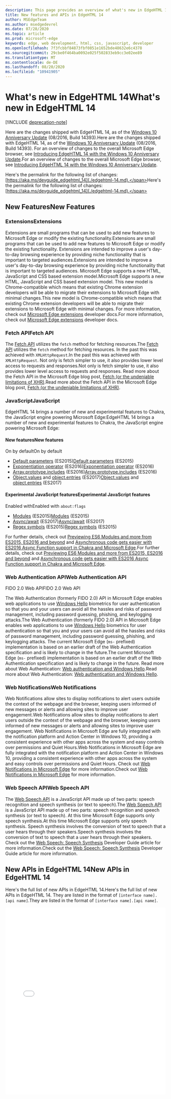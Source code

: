```yaml
---
description: This page provides an overview of what's new in EdgeHTML 14.
title: New features and APIs in EdgeHTML 14
author: MSEdgeTeam
ms.author: msedgedevrel
ms.date: 07/28/2020
ms.topic: article
ms.prod: microsoft-edge
keywords: edge, web development, html, css, javascript, developer
ms.openlocfilehash: 7f3fcbbf84873fbf0851e1652bde48632e6c4378
ms.sourcegitcommit: 29cbe0f464ba0092e025f502833eb9cc3e02ee89
ms.translationtype: MT
ms.contentlocale: de-DE
ms.lasthandoff: 08/20/2020
ms.locfileid: "10941905"
---
```

# <span data-ttu-id="00c7b-104">What's new in EdgeHTML 14</span><span class="sxs-lookup"><span data-stu-id="00c7b-104">What's new in EdgeHTML 14</span></span>  

[!INCLUDE [deprecation-note](../../includes/legacy-edge-note.md)]  

<span data-ttu-id="00c7b-105">Here are the changes shipped with EdgeHTML 14, as of the [Windows 10 Anniversary Update](https://blogs.windows.com/windowsexperience/2016/06/29) \(08/2016, Build 14393\).</span><span class="sxs-lookup"><span data-stu-id="00c7b-105">Here are the changes shipped with EdgeHTML 14, as of the [Windows 10 Anniversary Update](https://blogs.windows.com/windowsexperience/2016/06/29) \(08/2016, Build 14393\).</span></span>  <span data-ttu-id="00c7b-106">For an overview of changes to the overall Microsoft Edge browser, see [Introducing EdgeHTML 14 with the Windows 10 Anniversary Update](https://blogs.windows.com/msedgedev/2016/08/04).</span><span class="sxs-lookup"><span data-stu-id="00c7b-106">For an overview of changes to the overall Microsoft Edge browser, see [Introducing EdgeHTML 14 with the Windows 10 Anniversary Update](https://blogs.windows.com/msedgedev/2016/08/04).</span></span>  

<span data-ttu-id="00c7b-107">Here's the permalink for the following list of changes: [https://aka.ms/devguide_edgehtml_14](./edgehtml-14.md).</span><span class="sxs-lookup"><span data-stu-id="00c7b-107">Here's the permalink for the following list of changes: [https://aka.ms/devguide_edgehtml_14](./edgehtml-14.md).</span></span>  

## <span data-ttu-id="00c7b-108">New Features</span><span class="sxs-lookup"><span data-stu-id="00c7b-108">New Features</span></span>  

### <span data-ttu-id="00c7b-109">Extensions</span><span class="sxs-lookup"><span data-stu-id="00c7b-109">Extensions</span></span>  

<span data-ttu-id="00c7b-110">Extensions are small programs that can be used to add new features to Microsoft Edge or modify the existing functionality.</span><span class="sxs-lookup"><span data-stu-id="00c7b-110">Extensions are small programs that can be used to add new features to Microsoft Edge or modify the existing functionality.</span></span>  <span data-ttu-id="00c7b-111">Extensions are intended to improve a user's day-to-day browsing experience by providing niche functionality that is important to targeted audiences.</span><span class="sxs-lookup"><span data-stu-id="00c7b-111">Extensions are intended to improve a user's day-to-day browsing experience by providing niche functionality that is important to targeted audiences.</span></span>  <span data-ttu-id="00c7b-112">Microsoft Edge supports a new HTML, JavaScript and CSS based extension model.</span><span class="sxs-lookup"><span data-stu-id="00c7b-112">Microsoft Edge supports a new HTML, JavaScript and CSS based extension model.</span></span>  <span data-ttu-id="00c7b-113">This new model is Chrome-compatible which means that existing Chrome extension developers will be able to migrate their extensions to Microsoft Edge with minimal changes.</span><span class="sxs-lookup"><span data-stu-id="00c7b-113">This new model is Chrome-compatible which means that existing Chrome extension developers will be able to migrate their extensions to Microsoft Edge with minimal changes.</span></span>  <span data-ttu-id="00c7b-114">For more information, check out [Microsoft Edge extensions](../../extensions/index.md) developer docs.</span><span class="sxs-lookup"><span data-stu-id="00c7b-114">For more information, check out [Microsoft Edge extensions](../../extensions/index.md) developer docs.</span></span>  

### <span data-ttu-id="00c7b-115">Fetch API</span><span class="sxs-lookup"><span data-stu-id="00c7b-115">Fetch API</span></span>  
<span data-ttu-id="00c7b-116">The [Fetch API](https://fetch.spec.whatwg.org#fetch-api) utilizes the `fetch` method for fetching resources.</span><span class="sxs-lookup"><span data-stu-id="00c7b-116">The [Fetch API](https://fetch.spec.whatwg.org#fetch-api) utilizes the `fetch` method for fetching resources.</span></span>  <span data-ttu-id="00c7b-117">In the past this was achieved with `XMLHttpRequest`.</span><span class="sxs-lookup"><span data-stu-id="00c7b-117">In the past this was achieved with `XMLHttpRequest`.</span></span>  <span data-ttu-id="00c7b-118">Not only is fetch simpler to use, it also provides lower level access to requests and responses.</span><span class="sxs-lookup"><span data-stu-id="00c7b-118">Not only is fetch simpler to use, it also provides lower level access to requests and responses.</span></span>  <span data-ttu-id="00c7b-119">Read more about the Fetch API in the Microsoft Edge blog post, [Fetch (or the undeniable limitations of XHR)](https://blogs.windows.com/msedgedev/2016/05/24).</span><span class="sxs-lookup"><span data-stu-id="00c7b-119">Read more about the Fetch API in the Microsoft Edge blog post, [Fetch (or the undeniable limitations of XHR)](https://blogs.windows.com/msedgedev/2016/05/24).</span></span>  

### <span data-ttu-id="00c7b-120">JavaScript</span><span class="sxs-lookup"><span data-stu-id="00c7b-120">JavaScript</span></span>  

<span data-ttu-id="00c7b-121">EdgeHTML 14 brings a number of new and experimental features to Chakra, the JavaScript engine powering Microsoft Edge:</span><span class="sxs-lookup"><span data-stu-id="00c7b-121">EdgeHTML 14 brings a number of new and experimental features to Chakra, the JavaScript engine powering Microsoft Edge:</span></span>  

#### <span data-ttu-id="00c7b-122">New features</span><span class="sxs-lookup"><span data-stu-id="00c7b-122">New features</span></span>  

<span data-ttu-id="00c7b-123">On by default</span><span class="sxs-lookup"><span data-stu-id="00c7b-123">On by default</span></span>  

*   <span data-ttu-id="00c7b-124">[Default parameters](https://developer.microsoft.com/microsoft-edge/platform/status/defaultparameteres6) \(ES2015\)</span><span class="sxs-lookup"><span data-stu-id="00c7b-124">[Default parameters](https://developer.microsoft.com/microsoft-edge/platform/status/defaultparameteres6) \(ES2015\)</span></span>
*   <span data-ttu-id="00c7b-125">[Exponentiation operator](https://developer.microsoft.com/microsoft-edge/platform/status/exponentiationoperatores2016) \(ES2016\)</span><span class="sxs-lookup"><span data-stu-id="00c7b-125">[Exponentiation operator](https://developer.microsoft.com/microsoft-edge/platform/status/exponentiationoperatores2016) \(ES2016\)</span></span>
*   <span data-ttu-id="00c7b-126">[Array.prototype.includes](https://developer.microsoft.com/microsoft-edge/platform/status/arrayprototypeincludeses2016) \(ES2016\)</span><span class="sxs-lookup"><span data-stu-id="00c7b-126">[Array.prototype.includes](https://developer.microsoft.com/microsoft-edge/platform/status/arrayprototypeincludeses2016) \(ES2016\)</span></span>
*   <span data-ttu-id="00c7b-127">[Object.values](https://developer.mozilla.org/docs/Web/JavaScript/Reference/Global_Objects/Object/values) and [object.entries](https://developer.mozilla.org/docs/Web/JavaScript/Reference/Global_Objects/Object/entries) \(ES2017\)</span><span class="sxs-lookup"><span data-stu-id="00c7b-127">[Object.values](https://developer.mozilla.org/docs/Web/JavaScript/Reference/Global_Objects/Object/values) and [object.entries](https://developer.mozilla.org/docs/Web/JavaScript/Reference/Global_Objects/Object/entries) \(ES2017\)</span></span>  

#### <span data-ttu-id="00c7b-128">Experimental JavaScript features</span><span class="sxs-lookup"><span data-stu-id="00c7b-128">Experimental JavaScript features</span></span>  

<span data-ttu-id="00c7b-129">Enabled with</span><span class="sxs-lookup"><span data-stu-id="00c7b-129">Enabled with</span></span> `about:flags`  

*   <span data-ttu-id="00c7b-130">[Modules](https://blogs.windows.com/msedgedev/2016/05/17) \(ES2015\)</span><span class="sxs-lookup"><span data-stu-id="00c7b-130">[Modules](https://blogs.windows.com/msedgedev/2016/05/17) \(ES2015\)</span></span>  
*   <span data-ttu-id="00c7b-131">[Async/await](https://developer.microsoft.com/microsoft-edge/platform/status/asyncfunctionses2016) \(ES2017\)</span><span class="sxs-lookup"><span data-stu-id="00c7b-131">[Async/await](https://developer.microsoft.com/microsoft-edge/platform/status/asyncfunctionses2016) \(ES2017\)</span></span>  
*   <span data-ttu-id="00c7b-132">[Regex symbols](https://developer.microsoft.com/microsoft-edge/platform/status/regexpbuiltinses6) \(ES2015\)</span><span class="sxs-lookup"><span data-stu-id="00c7b-132">[Regex symbols](https://developer.microsoft.com/microsoft-edge/platform/status/regexpbuiltinses6) \(ES2015\)</span></span>  

<span data-ttu-id="00c7b-133">For further details, check out [Previewing ES6 Modules and more from ES2015, ES2016 and beyond](https://blogs.windows.com/msedgedev/2016/05/17) and [Asynchronous code gets easier with ES2016 Async Function support in Chakra and Microsoft Edge](https://blogs.windows.com/msedgedev/2015/09/30).</span><span class="sxs-lookup"><span data-stu-id="00c7b-133">For further details, check out [Previewing ES6 Modules and more from ES2015, ES2016 and beyond](https://blogs.windows.com/msedgedev/2016/05/17) and [Asynchronous code gets easier with ES2016 Async Function support in Chakra and Microsoft Edge](https://blogs.windows.com/msedgedev/2015/09/30).</span></span>  

### <span data-ttu-id="00c7b-134">Web Authentication API</span><span class="sxs-lookup"><span data-stu-id="00c7b-134">Web Authentication API</span></span>  

<span data-ttu-id="00c7b-135">FIDO 2.0 Web API</span><span class="sxs-lookup"><span data-stu-id="00c7b-135">FIDO 2.0 Web API</span></span>  

<span data-ttu-id="00c7b-136">The Web Authentication \(formerly FIDO 2.0\) API in Microsoft Edge enables web applications to use [Windows Hello](https://www.microsoft.com/windows/comprehensive-security) biometrics for user authentication so that you and your users can avoid all the hassles and risks of password management, including password guessing, phishing, and keylogging attacks.</span><span class="sxs-lookup"><span data-stu-id="00c7b-136">The Web Authentication \(formerly FIDO 2.0\) API in Microsoft Edge enables web applications to use [Windows Hello](https://www.microsoft.com/windows/comprehensive-security) biometrics for user authentication so that you and your users can avoid all the hassles and risks of password management, including password guessing, phishing, and keylogging attacks.</span></span>  <span data-ttu-id="00c7b-137">The current Microsoft Edge \(`ms-` prefixed\) implementation is based on an earlier draft of the Web Authentication specification and is likely to change in the future.</span><span class="sxs-lookup"><span data-stu-id="00c7b-137">The current Microsoft Edge \(`ms-` prefixed\) implementation is based on an earlier draft of the Web Authentication specification and is likely to change in the future.</span></span>  <span data-ttu-id="00c7b-138">Read more about Web Authentication:  [Web authentication and Windows Hello](../windows-integration/web-authentication.md).</span><span class="sxs-lookup"><span data-stu-id="00c7b-138">Read more about Web Authentication:  [Web authentication and Windows Hello](../windows-integration/web-authentication.md).</span></span>

### <span data-ttu-id="00c7b-139">Web Notifications</span><span class="sxs-lookup"><span data-stu-id="00c7b-139">Web Notifications</span></span>
<span data-ttu-id="00c7b-140">Web Notifications allow sites to display notifications to alert users outside the context of the webpage and the browser, keeping users informed of new messages or alerts and allowing sites to improve user engagement.</span><span class="sxs-lookup"><span data-stu-id="00c7b-140">Web Notifications allow sites to display notifications to alert users outside the context of the webpage and the browser, keeping users informed of new messages or alerts and allowing sites to improve user engagement.</span></span>  <span data-ttu-id="00c7b-141">Web Notifications in Microsoft Edge are fully integrated with the notification platform and Action Center in Windows 10, providing a consistent experience with other apps across the system and easy controls over permissions and Quiet Hours.</span><span class="sxs-lookup"><span data-stu-id="00c7b-141">Web Notifications in Microsoft Edge are fully integrated with the notification platform and Action Center in Windows 10, providing a consistent experience with other apps across the system and easy controls over permissions and Quiet Hours.</span></span>  <span data-ttu-id="00c7b-142">Check out [Web Notifications in Microsoft Edge](https://blogs.windows.com/msedgedev/2016/05/16) for more information.</span><span class="sxs-lookup"><span data-stu-id="00c7b-142">Check out [Web Notifications in Microsoft Edge](https://blogs.windows.com/msedgedev/2016/05/16) for more information.</span></span>  

### <span data-ttu-id="00c7b-143">Web Speech API</span><span class="sxs-lookup"><span data-stu-id="00c7b-143">Web Speech API</span></span>
<span data-ttu-id="00c7b-144">The [Web Speech API](https://dvcs.w3.org/hg/speech-api/raw-file/tip/speechapi.html) is a JavaScript API made up of two parts: speech recognition and speech synthesis \(or text to speech\).</span><span class="sxs-lookup"><span data-stu-id="00c7b-144">The [Web Speech API](https://dvcs.w3.org/hg/speech-api/raw-file/tip/speechapi.html) is a JavaScript API made up of two parts: speech recognition and speech synthesis \(or text to speech\).</span></span>  <span data-ttu-id="00c7b-145">At this time Microsoft Edge supports only speech synthesis.</span><span class="sxs-lookup"><span data-stu-id="00c7b-145">At this time Microsoft Edge supports only speech synthesis.</span></span>  <span data-ttu-id="00c7b-146">Speech synthesis involves the conversion of text to speech that a user hears through their speakers.</span><span class="sxs-lookup"><span data-stu-id="00c7b-146">Speech synthesis involves the conversion of text to speech that a user hears through their speakers.</span></span>  <span data-ttu-id="00c7b-147">Check out the [Web Speech: Speech Synthesis](https://developer.mozilla.org/docs/Web/API/Web_Speech_API) Developer Guide article for more information.</span><span class="sxs-lookup"><span data-stu-id="00c7b-147">Check out the [Web Speech: Speech Synthesis](https://developer.mozilla.org/docs/Web/API/Web_Speech_API) Developer Guide article for more information.</span></span>  

## <span data-ttu-id="00c7b-148">New APIs in EdgeHTML 14</span><span class="sxs-lookup"><span data-stu-id="00c7b-148">New APIs in EdgeHTML 14</span></span>

<span data-ttu-id="00c7b-149">Here's the full list of new APIs in EdgeHTML 14.</span><span class="sxs-lookup"><span data-stu-id="00c7b-149">Here's the full list of new APIs in EdgeHTML 14.</span></span>  <span data-ttu-id="00c7b-150">They are listed in the format of `[interface name].[api name]`.</span><span class="sxs-lookup"><span data-stu-id="00c7b-150">They are listed in the format of `[interface name].[api name]`.</span></span>  

<iframe height='585' scrolling='no' title='<span data-ttu-id="00c7b-151">New APIs in EdgeHTML 14</span><span class="sxs-lookup"><span data-stu-id="00c7b-151">New APIs in EdgeHTML 14</span></span>' src='//codepen.io/MSEdgeDev/embed/oWMEPE/?height=585&theme-id=23761&default-tab=result&embed-version=2' frameborder='no' allowtransparency='true' allowfullscreen='true' style='width: 100%;'><span data-ttu-id="00c7b-152">See the Pen <a href='https://codepen.io/MSEdgeDev/pen/oWMEPE/'>New APIs in EdgeHTML 14</a>by MSEdgeDev (<a href='https://codepen.io/MSEdgeDev'>@MSEdgeDev</a>) on <a href='https://codepen.io'>CodePen</a>.</span><span class="sxs-lookup"><span data-stu-id="00c7b-152">See the Pen <a href='https://codepen.io/MSEdgeDev/pen/oWMEPE/'>New APIs in EdgeHTML 14</a>by MSEdgeDev (<a href='https://codepen.io/MSEdgeDev'>@MSEdgeDev</a>) on <a href='https://codepen.io'>CodePen</a>.</span></span></iframe>  
